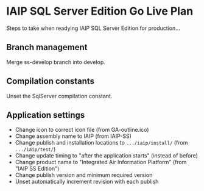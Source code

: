 # IAIP SQL Server Edition Go Live Plan

Steps to take when readying IAIP SQL Server Edition for production...

## Branch management

Merge ss-develop branch into develop.

## Compilation constants

Unset the SqlServer compilation constant.

## Application settings

* Change icon to correct icon file (from GA-outline.ico)
* Change assembly name to IAIP (from IAIP-SS)
* Change publish and installation locations to `.../iaip/install/` (from `.../iaip/test/`)
* Change update timing to "after the application starts" (instead of before)
* Change product name to "Integrated Air Information Platform" (from "IAIP SS Edition")
* Change publish version and minimum required version
* Unset automatically increment revision with each publish